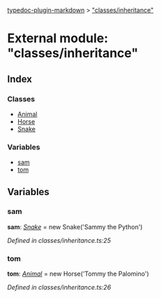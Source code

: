 [typedoc-plugin-markdown](../index.md) > ["classes/inheritance"](../modules/_classes_inheritance_.md)

# External module: "classes/inheritance"

## Index

### Classes

* [Animal](../classes/_classes_inheritance_.animal.md)
* [Horse](../classes/_classes_inheritance_.horse.md)
* [Snake](../classes/_classes_inheritance_.snake.md)


### Variables

* [sam](_classes_inheritance_.md#sam)
* [tom](_classes_inheritance_.md#tom)



## Variables

<a id="sam"></a>

###  sam

**sam**:  *[Snake](../classes/_classes_inheritance_.snake.md)*  =  new Snake('Sammy the Python')

*Defined in classes/inheritance.ts:25*


<a id="tom"></a>

###  tom

**tom**:  *[Animal](../classes/_classes_inheritance_.animal.md)*  =  new Horse('Tommy the Palomino')

*Defined in classes/inheritance.ts:26*



